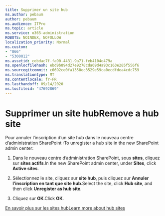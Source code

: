 ```yaml
---
title: Supprimer un site hub
ms.author: pebaum
author: pebaum
ms.audience: ITPro
ms.topic: article
ms.service: o365-administration
ROBOTS: NOINDEX, NOFOLLOW
localization_priority: Normal
ms.custom:
- "866"
- "5300012"
ms.assetid: cebdac7f-fa90-4431-9a71-feb4104e479a
ms.openlocfilehash: ebd9b894d27e9278cda69d4a93c163e285f556f6
ms.sourcegitcommit: c6692ce0fa1358ec3529e59ca0ecdfdea4cdc759
ms.translationtype: MT
ms.contentlocale: fr-FR
ms.lasthandoff: 09/14/2020
ms.locfileid: "47692869"
---
```

# <a name="remove-a-hub-site"></a><span data-ttu-id="e386f-102">Supprimer un site hub</span><span class="sxs-lookup"><span data-stu-id="e386f-102">Remove a hub site</span></span>

<span data-ttu-id="e386f-103">Pour annuler l’inscription d’un site hub dans le nouveau centre d’administration SharePoint :</span><span class="sxs-lookup"><span data-stu-id="e386f-103">To unregister a hub site in the new SharePoint admin center:</span></span>
  
1. <span data-ttu-id="e386f-104">Dans le nouveau centre d’administration SharePoint, sous **sites**, cliquez sur **sites actifs**.</span><span class="sxs-lookup"><span data-stu-id="e386f-104">In the new SharePoint admin center, under **Sites**, click **Active sites**.</span></span>

2. <span data-ttu-id="e386f-105">Sélectionnez le site, cliquez sur **site hub**, puis cliquez sur **Annuler l’inscription en tant que site hub**.</span><span class="sxs-lookup"><span data-stu-id="e386f-105">Select the site, click **Hub site**, and then click **Unregister as hub site**.</span></span>

3. <span data-ttu-id="e386f-106">Cliquez sur **OK**.</span><span class="sxs-lookup"><span data-stu-id="e386f-106">Click **OK**.</span></span>

[<span data-ttu-id="e386f-107">En savoir plus sur les sites hub</span><span class="sxs-lookup"><span data-stu-id="e386f-107">Learn more about hub sites</span></span>](https://support.office.com/article/what-is-a-sharepoint-hub-site-fe26ae84-14b7-45b6-a6d1-948b3966427f)
  
